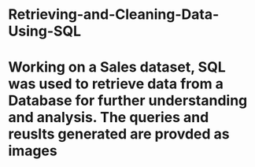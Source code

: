 # Retrieving-and-Cleaning-Data-Using-SQL





# Working on a Sales dataset, SQL was used to retrieve data from a Database for further understanding and analysis. The queries and reuslts generated are provded as images
